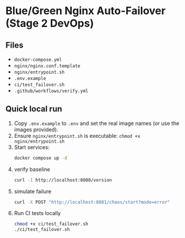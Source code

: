 # Blue/Green Nginx Auto-Failover (Stage 2 DevOps)

## Files
- `docker-compose.yml`
- `nginx/nginx.conf.template`
- `nginx/entrypoint.sh`
- `.env.example`
- `ci/test_failover.sh`
- `.github/workflows/verify.yml`

## Quick local run
1. Copy `.env.example` to `.env` and set the real image names (or use the images provided).
2. Ensure `nginx/entrypoint.sh` is executable: `chmod +x nginx/entrypoint.sh`
3. Start services:
   ```bash
   docker compose up -d
   ```  
4. verify baseline  
   ```bash  
   curl -I http://localhost:8080/version
   ```  
5. simulate failure  
   ```bash  
   curl -X POST "http://localhost:8081/chaos/start?mode=error"
   ```  
6. Run  CI tests  locally 
   ```bash  
   chmod +x ci/test_failover.sh
   ./ci/test_failover.sh
   ```  
